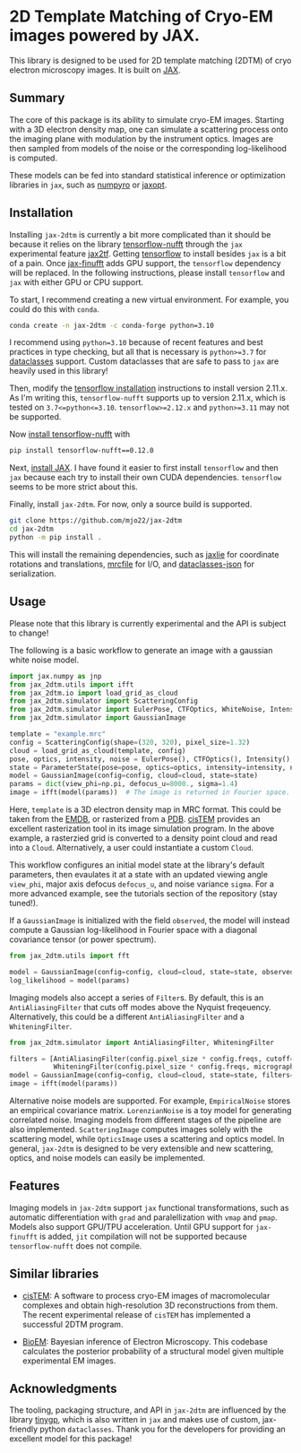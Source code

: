 # 2D Template Matching of Cryo-EM images powered by JAX.
This library is designed to be used for 2D template matching (2DTM) of cryo electron microscopy images. It is built on [JAX](https://github.com/google/jax).

## Summary

The core of this package is its ability to simulate cryo-EM images. Starting with a 3D electron density map, one can simulate a scattering process onto the imaging plane with modulation by the instrument optics. Images are then sampled from models of the noise or the corresponding log-likelihood is computed.

These models can be fed into standard statistical inference or optimization libraries in `jax`, such as [numpyro](https://github.com/pyro-ppl/numpyro) or [jaxopt](https://github.com/google/jaxopt).

## Installation

Installing `jax-2dtm` is currently a bit more complicated than it should be because it relies on the library [tensorflow-nufft](https://github.com/mrphys/tensorflow-nufft) through the `jax` experimental feature [jax2tf](https://github.com/google/jax/blob/main/jax/experimental/jax2tf/README.md). Getting [tensorflow](https://github.com/tensorflow/tensorflow) to install besides `jax` is a bit of a pain. Once [jax-finufft](https://github.com/dfm/jax-finufft) adds GPU support, the `tensorflow` dependency will be replaced. In the following instructions, please install `tensorflow` and `jax` with either GPU or CPU support.

To start, I recommend creating a new virtual environment. For example, you could do this with `conda`.

```bash
conda create -n jax-2dtm -c conda-forge python=3.10
```

I recommend using `python=3.10` because of recent features and best practices in type checking, but all that is necessary is `python>=3.7` for [dataclasses](https://docs.python.org/3/library/dataclasses.html) support. Custom dataclasses that are safe to pass to `jax` are heavily used in this library!

Then, modify the [tensorflow installation](https://www.tensorflow.org/install/pip) instructions to install version 2.11.x. As I'm writing this, `tensorflow-nufft` supports up to version 2.11.x, which is tested on `3.7<=python<=3.10`. `tensorflow>=2.12.x` and `python>=3.11` may not be supported.

Now [install tensorflow-nufft](https://mrphys.github.io/tensorflow-nufft/guide/start/) with

```bash
pip install tensorflow-nufft==0.12.0
```

Next, [install JAX](https://github.com/google/jax#installation). I have found it easier to first install `tensorflow` and then `jax` because each try to install their own CUDA dependencies. `tensorflow` seems to be more strict about this.

Finally, install `jax-2dtm`. For now, only a source build is supported.

```bash
git clone https://github.com/mjo22/jax-2dtm
cd jax-2dtm
python -m pip install .
```

This will install the remaining dependencies, such as [jaxlie](https://github.com/brentyi/jaxlie) for coordinate rotations and translations, [mrcfile](https://github.com/ccpem/mrcfile) for I/O, and [dataclasses-json](https://github.com/lidatong/dataclasses-json) for serialization.

## Usage

Please note that this library is currently experimental and the API is subject to change!

The following is a basic workflow to generate an image with a gaussian white noise model.

```python
import jax.numpy as jnp
from jax_2dtm.utils import ifft
from jax_2dtm.io import load_grid_as_cloud
from jax_2dtm.simulator import ScatteringConfig
from jax_2dtm.simulator import EulerPose, CTFOptics, WhiteNoise, Intensity, ParameterState
from jax_2dtm.simulator import GaussianImage

template = "example.mrc"
config = ScatteringConfig(shape=(320, 320), pixel_size=1.32)
cloud = load_grid_as_cloud(template, config)
pose, optics, intensity, noise = EulerPose(), CTFOptics(), Intensity(), WhiteNoise()
state = ParameterState(pose=pose, optics=optics, intensity=intensity, noise=noise)
model = GaussianImage(config=config, cloud=cloud, state=state)
params = dict(view_phi=np.pi, defocus_u=8000., sigma=1.4)
image = ifft(model(params))  # The image is returned in Fourier space.
```

Here, `template` is a 3D electron density map in MRC format. This could be taken from the [EMDB](https://www.ebi.ac.uk/emdb/), or rasterized from a [PDB](https://www.rcsb.org/). [cisTEM](https://github.com/timothygrant80/cisTEM) provides an excellent rasterization tool in its image simulation program. In the above example, a rasterzied grid is converted to a density point cloud and read into a `Cloud`. Alternatively, a user could instantiate a custom `Cloud`.

This workflow configures an initial model state at the library's default parameters, then evaulates it at a state with an updated viewing angle `view_phi`, major axis defocus `defocus_u`, and noise variance `sigma`. For a more advanced example, see the tutorials section of the repository (stay tuned!).

If a `GaussianImage` is initialized with the field `observed`, the model will instead compute a Gaussian log-likelihood in Fourier space with a diagonal covariance tensor (or power spectrum).

```python
from jax_2dtm.utils import fft

model = GaussianImage(config=config, cloud=cloud, state=state, observed=fft(observed))
log_likelihood = model(params)
```

Imaging models also accept a series of `Filter`s. By default, this is an `AntiAliasingFilter` that cuts off modes above the Nyquist freqeuency. Alternatively, this could be a different `AntiAliasingFilter` and a `WhiteningFilter`.

```python
from jax_2dtm.simulator import AntiAliasingFilter, WhiteningFilter

filters = [AntiAliasingFilter(config.pixel_size * config.freqs, cutoff=0.667),  # Cutoff modes above 2/3 Nyquist frequency
           WhiteningFilter(config.pixel_size * config.freqs, micrograph)]
model = GaussianImage(config=config, cloud=cloud, state=state, filters=filters)
image = ifft(model(params))
```

Alternative noise models are supported. For example, `EmpiricalNoise` stores an empirical covariance matrix. `LorenzianNoise` is a toy model for generating correlated noise. Imaging models from different stages of the pipeline are also implemented. `ScatteringImage` computes images solely with the scattering model, while `OpticsImage` uses a scattering and optics model. In general, `jax-2dtm` is designed to be very extensible and new scattering, optics, and noise models can easily be implemented.

## Features

Imaging models in `jax-2dtm` support `jax` functional transformations, such as automatic differentiation with `grad` and paralellization with `vmap` and `pmap`. Models also support GPU/TPU acceleration. Until GPU support for `jax-finufft` is added, `jit` compilation will not be supported because `tensorflow-nufft` does not compile.

## Similar libraries

- [cisTEM](https://github.com/timothygrant80/cisTEM): A software to process cryo-EM images of macromolecular complexes and obtain high-resolution 3D reconstructions from them. The recent experimental release of `cisTEM` has implemented a successful 2DTM program.

- [BioEM](https://github.com/bio-phys/BioEM): Bayesian inference of Electron Microscopy. This codebase calculates the posterior probability of a structural model given multiple experimental EM images.

## Acknowledgments

The tooling, packaging structure, and API in `jax-2dtm` are influenced by the library [tinygp](https://github.com/dfm/tinygp), which is also written in `jax` and makes use of custom, jax-friendly python `dataclasses`. Thank you for the developers for providing an excellent model for this package!
